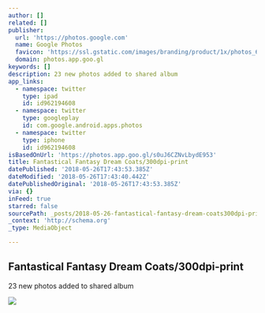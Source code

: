 ```yaml
---
author: []
related: []
publisher:
  url: 'https://photos.google.com'
  name: Google Photos
  favicon: 'https://ssl.gstatic.com/images/branding/product/1x/photos_64dp.png'
  domain: photos.app.goo.gl
keywords: []
description: 23 new photos added to shared album
app_links:
  - namespace: twitter
    type: ipad
    id: id962194608
  - namespace: twitter
    type: googleplay
    id: com.google.android.apps.photos
  - namespace: twitter
    type: iphone
    id: id962194608
isBasedOnUrl: 'https://photos.app.goo.gl/s0uJ6CZNvLbydE953'
title: Fantastical Fantasy Dream Coats/300dpi-print
datePublished: '2018-05-26T17:43:53.385Z'
dateModified: '2018-05-26T17:43:40.442Z'
datePublishedOriginal: '2018-05-26T17:43:53.385Z'
via: {}
inFeed: true
starred: false
sourcePath: _posts/2018-05-26-fantastical-fantasy-dream-coats300dpi-print.md
_context: 'http://schema.org'
_type: MediaObject

---
```

<article style=""><h1>Fantastical Fantasy Dream Coats/300dpi-print</h1><p>23 new photos added to shared album</p><img src="https://lh3.googleusercontent.com/ma5ftXjDwdC0UMY0s_dZymW18-TnZouE6EugIp5uqiCV1BP7_7RkNSv8qmE4LSo2lvzMv3L04gCFjvRWQ7qcSsvyb3BLkCZHt70ksaomj4J62b3EGxCfZXIjSHzFhkJjlbukM4qJ_w=w600-h315-p-k" /></article>
